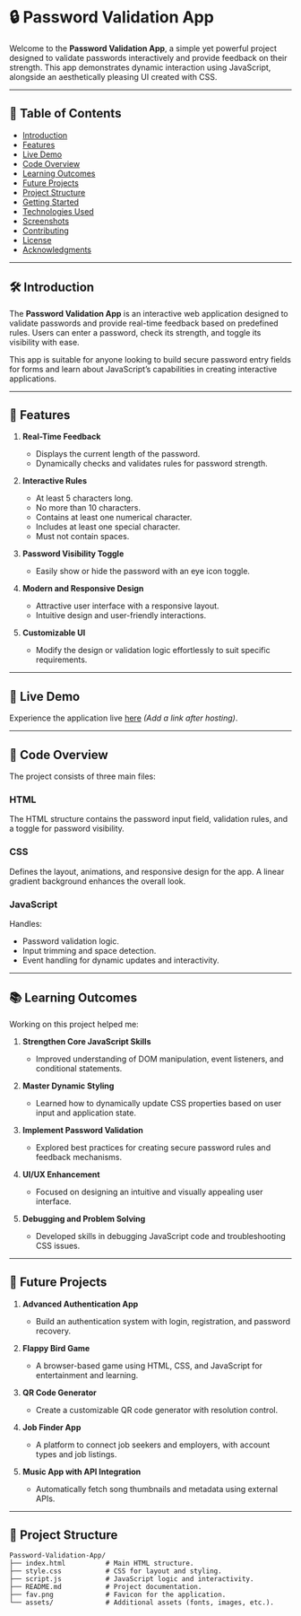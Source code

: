 # 🔒 Password Validation App  

Welcome to the **Password Validation App**, a simple yet powerful project designed to validate passwords interactively and provide feedback on their strength. This app demonstrates dynamic interaction using JavaScript, alongside an aesthetically pleasing UI created with CSS.

---

## 📖 Table of Contents  

- [Introduction](#introduction)  
- [Features](#features)  
- [Live Demo](#live-demo)  
- [Code Overview](#code-overview)  
- [Learning Outcomes](#learning-outcomes)  
- [Future Projects](#future-projects)  
- [Project Structure](#project-structure)  
- [Getting Started](#getting-started)  
- [Technologies Used](#technologies-used)  
- [Screenshots](#screenshots)  
- [Contributing](#contributing)  
- [License](#license)  
- [Acknowledgments](#acknowledgments)  

---

## 🛠️ Introduction  

The **Password Validation App** is an interactive web application designed to validate passwords and provide real-time feedback based on predefined rules. Users can enter a password, check its strength, and toggle its visibility with ease.  

This app is suitable for anyone looking to build secure password entry fields for forms and learn about JavaScript’s capabilities in creating interactive applications.

---

## 🌟 Features  

1. **Real-Time Feedback**  
   - Displays the current length of the password.  
   - Dynamically checks and validates rules for password strength.  

2. **Interactive Rules**  
   - At least 5 characters long.  
   - No more than 10 characters.  
   - Contains at least one numerical character.  
   - Includes at least one special character.  
   - Must not contain spaces.  

3. **Password Visibility Toggle**  
   - Easily show or hide the password with an eye icon toggle.  

4. **Modern and Responsive Design**  
   - Attractive user interface with a responsive layout.  
   - Intuitive design and user-friendly interactions.  

5. **Customizable UI**  
   - Modify the design or validation logic effortlessly to suit specific requirements.  

---

## 🔗 Live Demo  

Experience the application live [here](#) *(Add a link after hosting)*.  

---

## 📝 Code Overview  

The project consists of three main files:  

### **HTML**  
The HTML structure contains the password input field, validation rules, and a toggle for password visibility.  

### **CSS**  
Defines the layout, animations, and responsive design for the app. A linear gradient background enhances the overall look.  

### **JavaScript**  
Handles:  
- Password validation logic.  
- Input trimming and space detection.  
- Event handling for dynamic updates and interactivity.  

---

## 📚 Learning Outcomes  

Working on this project helped me:  

1. **Strengthen Core JavaScript Skills**  
   - Improved understanding of DOM manipulation, event listeners, and conditional statements.  

2. **Master Dynamic Styling**  
   - Learned how to dynamically update CSS properties based on user input and application state.  

3. **Implement Password Validation**  
   - Explored best practices for creating secure password rules and feedback mechanisms.  

4. **UI/UX Enhancement**  
   - Focused on designing an intuitive and visually appealing user interface.  

5. **Debugging and Problem Solving**  
   - Developed skills in debugging JavaScript code and troubleshooting CSS issues.  

---

## 🚀 Future Projects  

1. **Advanced Authentication App**  
   - Build an authentication system with login, registration, and password recovery.  

2. **Flappy Bird Game**  
   - A browser-based game using HTML, CSS, and JavaScript for entertainment and learning.  

3. **QR Code Generator**  
   - Create a customizable QR code generator with resolution control.  

4. **Job Finder App**  
   - A platform to connect job seekers and employers, with account types and job listings.  

5. **Music App with API Integration**  
   - Automatically fetch song thumbnails and metadata using external APIs.  

---

## 📂 Project Structure  

```plaintext
Password-Validation-App/
├── index.html          # Main HTML structure.
├── style.css           # CSS for layout and styling.
├── script.js           # JavaScript logic and interactivity.
├── README.md           # Project documentation.
├── fav.png             # Favicon for the application.
└── assets/             # Additional assets (fonts, images, etc.).
